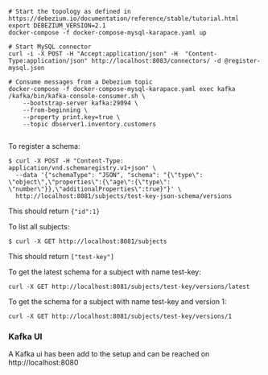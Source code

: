 ```shell
# Start the topology as defined in https://debezium.io/documentation/reference/stable/tutorial.html
export DEBEZIUM_VERSION=2.1
docker-compose -f docker-compose-mysql-karapace.yaml up

# Start MySQL connector
curl -i -X POST -H "Accept:application/json" -H  "Content-Type:application/json" http://localhost:8083/connectors/ -d @register-mysql.json

# Consume messages from a Debezium topic
docker-compose -f docker-compose-mysql-karapace.yaml exec kafka /kafka/bin/kafka-console-consumer.sh \
    --bootstrap-server kafka:29094 \
    --from-beginning \
    --property print.key=true \
    --topic dbserver1.inventory.customers
	
```


To register a schema:
```shell
$ curl -X POST -H "Content-Type: application/vnd.schemaregistry.v1+json" \
  --data '{"schemaType": "JSON", "schema": "{\"type\": \"object\",\"properties\":{\"age\":{\"type\": \"number\"}},\"additionalProperties\":true}"}' \
  http://localhost:8081/subjects/test-key-json-schema/versions
```
This should return ```{"id":1}```

To list all subjects:
```shell
$ curl -X GET http://localhost:8081/subjects
```
This should return ```["test-key"]```

To get the latest schema for a subject with name test-key:
```shell
curl -X GET http://localhost:8081/subjects/test-key/versions/latest
```

To get the schema for a subject with name test-key and version 1:
```shell
curl -X GET http://localhost:8081/subjects/test-key/versions/1
```


### Kafka UI
A Kafka ui has been add to the setup and can be reached on http://localhost:8080
